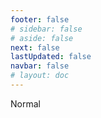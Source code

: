 ```yaml
---
footer: false
# sidebar: false
# aside: false
next: false
lastUpdated: false
navbar: false
# layout: doc
---
```


<script setup>
const chatPrompts = [
  // Servicios empresariales (primer bloque)
  { id: "1", text: "Registro de empresa en UAE", category: "business" },
  { id: "2", text: "Establecimiento de empresa Mainland", category: "business" },
  { id: "3", text: "Registro de empresa en Free Zone", category: "business" },
  { id: "4", text: "Formación de empresa Offshore", category: "business" },
  { id: "5", text: "Visa de freelance en UAE", category: "business" },
  { id: "6", text: "Licencia comercial de Dubai", category: "business" },
  { id: "7", text: "Requisitos de licencia comercial en UAE", category: "business" },
  { id: "23", text: "Establecimiento de negocio en UAE", category: "business" },
  { id: "24", text: "Free Zones de Dubai", category: "business" },
  { id: "25", text: "Registro de empresa en UAE", category: "business" },
  { id: "26", text: "Visa de freelance en UAE", category: "business" },
  
  // Visas e inmigración
  { id: "8", text: "Solicitud de Golden Visa UAE", category: "visa" },
  { id: "9", text: "Visa de trabajo UAE", category: "visa" },
  { id: "10", text: "Patrocinio de visa familiar en UAE", category: "visa" },
  { id: "11", text: "Requisitos de examen médico para visa", category: "visa" },
  { id: "12", text: "Proceso de visa de residencia UAE", category: "visa" },
  { id: "27", text: "Requisitos de visa UAE", category: "visa" },
  
  // Legal y documentos
  { id: "13", text: "Solicitud de Emirates ID", category: "legal" },
  { id: "14", text: "Legalización de documentos UAE", category: "legal" },
  { id: "15", text: "Poder notarial en UAE", category: "legal" },
  { id: "16", text: "Revisión de contratos comerciales UAE", category: "legal" },
  { id: "40", text: "Renovación de Emirates ID", category: "legal" },
  
  // Servicios financieros
  { id: "17", text: "Cuenta bancaria corporativa UAE", category: "finance" },
  { id: "18", text: "Registro fiscal UAE (VAT)", category: "finance" },
  { id: "19", text: "Servicios de contabilidad en UAE", category: "finance" },
  { id: "20", text: "Regulaciones de Sustancia Económica UAE", category: "finance" },
  { id: "41", text: "Servicios bancarios UAE", category: "finance" },
  
  // Propiedades y servicios
  { id: "21", text: "Inversión inmobiliaria UAE", category: "property" },
  { id: "22", text: "Alquiler de oficinas en Dubai", category: "property" },

  // Salud
  { id: "47", text: "Seguro médico UAE", category: "healthcare" },
  { id: "48", text: "Mejores hospitales en Dubai", category: "healthcare" },
  { id: "49", text: "Chequeo médico UAE", category: "healthcare" },
  
  // Turismo y entretenimiento (al final)
  { id: "28", text: "Atracciones turísticas de Dubai", category: "travel" },
  { id: "29", text: "Expo City Dubai", category: "attractions" },
  { id: "30", text: "Entradas Dubai Frame", category: "attractions" },
  { id: "31", text: "Entradas Burj Khalifa", category: "attractions" },
  { id: "32", text: "Museum of the Future", category: "attractions" },
  { id: "33", text: "Abu Dhabi Louvre", category: "attractions" },
  { id: "34", text: "Ferrari World Abu Dhabi", category: "attractions" },
  { id: "35", text: "Compras en Dubai Mall", category: "shopping" },
]
</script>

<AIChat :prompts="chatPrompts" />

<userStyle>Normal</userStyle>